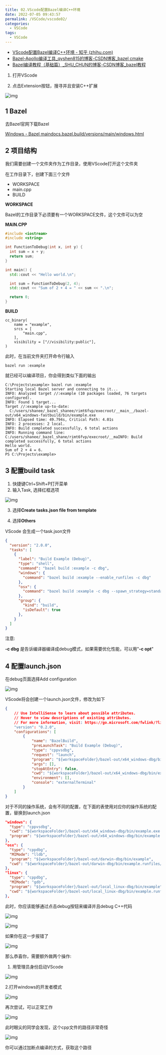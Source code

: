 ```yaml
---
title: 02.VScode配置Bazel编译C++环境
date: 2022-07-05 09:43:57
permalink: /VSCode/vscode02/
categories:
  - VSCode
tags:
  - VSCode
---
```


- [VScode配置Bazel编译C++环境 - 知乎 (zhihu.com)](https://zhuanlan.zhihu.com/p/471563825)
- [Bazel-Apollo编译工具_qyshen815的博客-CSDN博客_bazel cmake](https://blog.csdn.net/qq_35503971/article/details/106461630)
- [Bazel编译教程（基础篇）_SHU_CHUN的博客-CSDN博客_bazel教程](https://blog.csdn.net/weixin_44970102/article/details/123577855?spm=1001.2101.3001.6650.3&utm_medium=distribute.pc_relevant.none-task-blog-2~default~CTRLIST~default-3-123577855-blog-106461630.pc_relevant_multi_platform_whitelistv1&depth_1-utm_source=distribute.pc_relevant.none-task-blog-2~default~CTRLIST~default-3-123577855-blog-106461630.pc_relevant_multi_platform_whitelistv1&utm_relevant_index=5)

1. 打开VScode

2. 点击Extension按钮，搜寻并且安装C++扩展

![img](https://pic3.zhimg.com/80/v2-bb150d19c751dc7794877c678993302a_720w.jpg)

## 1 Bazel

去Bazel官网下载Bazel

[Windows - Bazel maindocs.bazel.build/versions/main/windows.html](https://link.zhihu.com/?target=https%3A//docs.bazel.build/versions/main/windows.html)

## 2 项目结构

我们需要创建一个文件夹作为工作目录，使用VScode打开这个文件夹

在工作目录下，创建下面三个文件

- WORKSPACE
- main.cpp
- BUILD

**WORKSPACE**

Bazel的工作目录下必须要有一个WORKSPACE文件，这个文件可以为空

**MAIN.CPP**

```cpp
#include <iostream>
#include <string>

int FunctionToDebug(int x, int y) {
  int sum = x + y;
  return sum;
}

int main() {
  std::cout << "Hello world.\n";

  int sum = FunctionToDebug(2, 4);
  std::cout << "Sum of 2 + 4 = " << sum << ".\n";

  return 0;
}
```

**BUILD**

```text
cc_binary(
    name = "example",
    srcs = [ 
        "main.cpp",
    ],
    visibility = ["//visibility:public"],
)
```

此时，在当前文件夹打开命令行输入

```text
bazel run :example
```

就已经可以编译项目，你会得到类似下面的输出

```text
C:\Projects\example> bazel run :example
Starting local Bazel server and connecting to it...
INFO: Analyzed target //:example (10 packages loaded, 76 targets configured).
INFO: Found 1 target...
Target //:example up-to-date:
  C:/users/shanee/_bazel_shanee/rimt6fvp/execroot/__main__/bazel-out/x64_windows-fastbuild/bin/example.exe
INFO: Elapsed time: 49.794s, Critical Path: 4.01s
INFO: 2 processes: 2 local.
INFO: Build completed successfully, 6 total actions
INFO: Running command line: C:/users/shanee/_bazel_shane/rimt6fvp/execroot/__maINFO: Build completed successfully, 6 total actions
Hello world.
Sum of 2 + 4 = 6.
PS C:\Projects\example>
```

## 3 配置build task

1. 快捷键Ctrl+Shift+P打开菜单
2. 输入Task, 选择红框选项

![img](https://pic3.zhimg.com/80/v2-c101d54d2e0e50a2d3391904b438738a_720w.jpg)

3. 选择**Create tasks.json file from template**

4. 选择**Others**

VScode 会生成一个task.json文件

```json
{
  "version": "2.0.0",
  "tasks": [
    {
      "label": "Build Example (Debug)",
      "type": "shell",
      "command": "bazel build :example -c dbg",
      "windows": {
        "command": "bazel build :example --enable_runfiles -c dbg"
      },
      "osx": {
        "command": "bazel build :example -c dbg --spawn_strategy=standalone",
      },
      "group": {
        "kind": "build",
        "isDefault": true
      },
    }
  ]
}
```

注意:

**-c dbg** 是告诉编译器编译成debug模式，如果需要优化性能，可以用"**-c opt**"

## 4 配置launch.json

在debug页面选择Add configuration

![img](https://pic3.zhimg.com/80/v2-b520f4f755392613af566481335dfe86_720w.jpg)

VScode将会创建一个launch.json文件，修改为如下

```json
{
    // Use IntelliSense to learn about possible attributes.
    // Hover to view descriptions of existing attributes.
    // For more information, visit: https://go.microsoft.com/fwlink/?linkid=830387
    "version": "0.2.0",
    "configurations": [
        {
            "name": "BazelBuild",
            "preLaunchTask": "Build Example (Debug)",
            "type": "cppvsdbg",
            "request": "launch",
            "program": "${workspaceFolder}/bazel-out/x64_windows-dbg/bin/example.exe",
            "args": [],
            "stopAtEntry": false,
            "cwd": "${workspaceFolder}/bazel-out/x64_windows-dbg/bin/example.exe.runfiles/__main__/",
            "environment": [],
            "console": "externalTerminal"
        }
    ]
}
```

对于不同的操作系统，会有不同的配置，在下面的表使用对应你的操作系统的配置，替换到launch.json

```json
"windows": {
  "type": "cppvsdbg",
  "cwd": "${workspaceFolder}/bazel-out/x64_windows-dbg/bin/example.exe.runfiles/__main__/",
  "program": "${workspaceFolder}/bazel-out/x64_windows-dbg/bin/example.exe",
},
"osx": {
  "type": "cppdbg",
  "MIMode": "lldb",
  "program": "${workspaceFolder}/bazel-out/darwin-dbg/bin/example",
  "cwd": "${workspaceFolder}/bazel-out/darwin-dbg/bin/example.runfiles/__main__/",
},
"linux": {
  "type": "cppdbg",
  "MIMode": "gdb",
  "program": "${workspaceFolder}/bazel-out/local_linux-dbg/bin/example",
  "cwd": "${workspaceFolder}/bazel-out/local_linux-dbg/bin/example.runfiles/__main__/",
},
```

此时，你应该能够通过点击debug按钮来编译并且debug C++代码

![img](https://pic2.zhimg.com/80/v2-4e2e21f108717910134611fc6e79c1d9_720w.jpg)

![img](https://pic1.zhimg.com/80/v2-cf338169a16f8a1cd6d695cd6f2efcac_720w.jpg)

如果你在这一步报错了

![img](https://pic4.zhimg.com/80/v2-729705982ddbbcb44f97616330a4a24b_720w.jpg)

那么恭喜你，需要额外做两个操作:

1. 用管理员身份启动VScode

![img](https://pic4.zhimg.com/80/v2-9f1726cee34637d29219c604c3caccef_720w.jpg)

2.打开windows的开发者模式

![img](https://pic1.zhimg.com/80/v2-44ac565b8a7d6f1643fcf5ab84ae9e3c_720w.jpg)

再次尝试，可以正常工作

![img](https://pic3.zhimg.com/80/v2-7ebed45c265224f98051244e69f7531a_720w.jpg)

此时眼尖的同学会发现，这个cpp文件的路径非常奇怪

![img](https://pic4.zhimg.com/80/v2-b11753d9c0121a1ed3baefb8cb8f7da7_720w.png)

你可以通过加断点编译的方式，获取这个路径